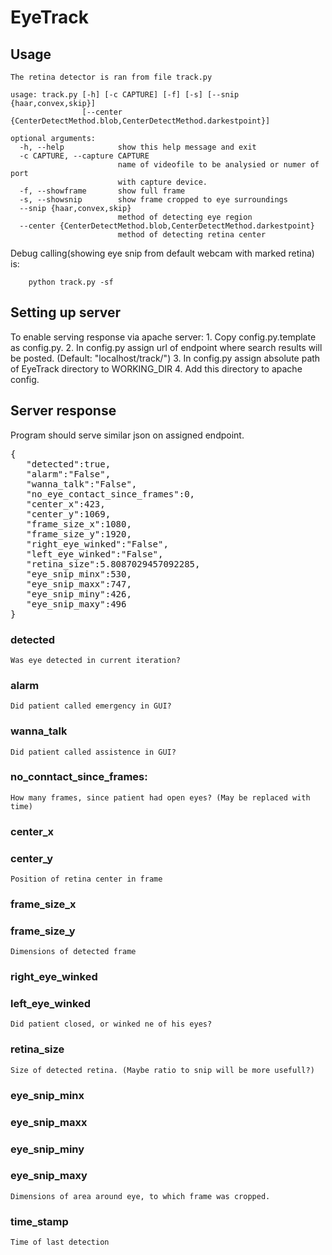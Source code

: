 # EyeTrack
## Usage
	The retina detector is ran from file track.py
```Console
usage: track.py [-h] [-c CAPTURE] [-f] [-s] [--snip {haar,convex,skip}]
                [--center {CenterDetectMethod.blob,CenterDetectMethod.darkestpoint}]

optional arguments:
  -h, --help            show this help message and exit
  -c CAPTURE, --capture CAPTURE
                        name of videofile to be analysied or numer of port
                        with capture device.
  -f, --showframe       show full frame
  -s, --showsnip        show frame cropped to eye surroundings
  --snip {haar,convex,skip}
                        method of detecting eye region
  --center {CenterDetectMethod.blob,CenterDetectMethod.darkestpoint}
                        method of detecting retina center
```
Debug calling(showing eye snip from default webcam with marked retina) is:
```Console
	python track.py -sf
```

## Setting up server
 To enable serving response via apache server:
	1. Copy config.py.template as config.py.
	2. In config.py assign url of endpoint where search results will be posted. (Default: "localhost/track/")
	3. In config.py assign absolute path of EyeTrack directory to WORKING_DIR
	4. Add this directory to apache config.

## Server response
Program should serve similar json on assigned endpoint.
<pre>
{  
   "detected":true,
   "alarm":"False",
   "wanna_talk":"False",
   "no_eye_contact_since_frames":0,
   "center_x":423,
   "center_y":1069,
   "frame_size_x":1080,
   "frame_size_y":1920,
   "right_eye_winked":"False",
   "left_eye_winked":"False",
   "retina_size":5.8087029457092285,
   "eye_snip_minx":530,
   "eye_snip_maxx":747,
   "eye_snip_miny":426,
   "eye_snip_maxy":496
}
</pre>
### detected
	Was eye detected in current iteration?
### alarm
	Did patient called emergency in GUI?
### wanna_talk
	Did patient called assistence in GUI?
### no_conntact_since_frames:
	How many frames, since patient had open eyes? (May be replaced with time)
### center_x 
### center_y
	Position of retina center in frame
### frame_size_x
### frame_size_y
	Dimensions of detected frame
### right_eye_winked
### left_eye_winked
	Did patient closed, or winked ne of his eyes?
### retina_size
	Size of detected retina. (Maybe ratio to snip will be more usefull?)
### eye_snip_minx
### eye_snip_maxx
### eye_snip_miny
### eye_snip_maxy
	Dimensions of area around eye, to which frame was cropped.
### time_stamp
    Time of last detection
